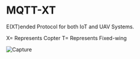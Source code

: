 # MQTT-XT 
E(XT)ended Protocol for both IoT and UAV Systems.

X= Represents Copter
T= Represents Fixed-wing

![Capture](https://user-images.githubusercontent.com/44507545/166164004-e4e72b94-3959-47c3-8fdc-84dd3fb6bc67.PNG)

